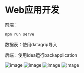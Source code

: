 # Web应用开发
前端：
```bash
npm run serve
```
数据表：使用datagrip导入

后端：使用idea运行backapplication

![image](https://github.com/user-attachments/assets/83043e24-0733-46c9-87bf-2bd0b6ab2492)
![image](https://github.com/user-attachments/assets/e66cb3c3-bba8-4ffe-8c02-33de206fcb3c)
![image](https://github.com/user-attachments/assets/57a615bb-d72f-47b6-bc5c-dcbda45ccf7a)
![image](https://github.com/user-attachments/assets/56ec93b1-a2a7-4215-ab54-2a80301734f7)
